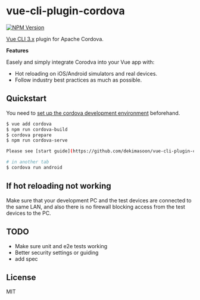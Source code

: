 # vue-cli-plugin-cordova
[![NPM Version](https://img.shields.io/npm/v/vue-cli-plugin-cordova.svg)](https://www.npmjs.com/package/vue-cli-plugin-cordova)

[Vue CLI 3.x](https://github.com/vuejs/vue-cli) plugin for Apache Cordova.  

**Features**

Easely and simply integrate Corodva into your Vue app with:
- Hot reloading on iOS/Android simulators and real devices.
- Follow industry best practices as much as possible.

## Quickstart
You need to [set up the cordova development environment](https://cordova.apache.org/docs/en/latest/guide/cli/index.html) beforehand.

```sh
$ vue add cordova
$ npm run cordova-build
$ cordova prepare
$ npm run cordova-serve

Please see [start guide](https://github.com/dekimasoon/vue-cli-plugin-cordova/blob/master/docs/StartGuide.md) for more details.

# in another tab
$ cordova run android
```

## If hot reloading not working
Make sure that your development PC and the test devices are connected to the same LAN, and also there is no firewall blocking access from the test devices to the PC.

## TODO
- Make sure unit and e2e tests working
- Better security settings or guiding
- add spec

## License
MIT
